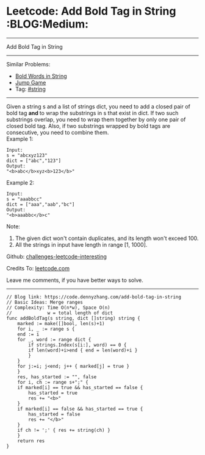 
# Leetcode: Add Bold Tag in String     :BLOG:Medium:

---

Add Bold Tag in String  

---

Similar Problems:  

-   [Bold Words in String](https://code.dennyzhang.com/bold-words-in-string)
-   [Jump Game](https://code.dennyzhang.com/jump-game)
-   Tag: [#string](https://code.dennyzhang.com/tag/string)

---

Given a string s and a list of strings dict, you need to add a closed pair of bold tag <b> and </b> to wrap the substrings in s that exist in dict. If two such substrings overlap, you need to wrap them together by only one pair of closed bold tag. Also, if two substrings wrapped by bold tags are consecutive, you need to combine them.  
Example 1:  

    Input: 
    s = "abcxyz123"
    dict = ["abc","123"]
    Output:
    "<b>abc</b>xyz<b>123</b>"

Example 2:  

    Input: 
    s = "aaabbcc"
    dict = ["aaa","aab","bc"]
    Output:
    "<b>aaabbc</b>c"

Note:  

1.  The given dict won't contain duplicates, and its length won't exceed 100.
2.  All the strings in input have length in range [1, 1000].

Github: [challenges-leetcode-interesting](https://github.com/DennyZhang/challenges-leetcode-interesting/tree/master/problems/add-bold-tag-in-string)  

Credits To: [leetcode.com](https://leetcode.com/problems/add-bold-tag-in-string/description/)  

Leave me comments, if you have better ways to solve.  

---

    // Blog link: https://code.dennyzhang.com/add-bold-tag-in-string
    // Basic Ideas: Merge ranges
    // Complexity: Time O(n*w), Space O(n)
    //             w = total length of dict
    func addBoldTag(s string, dict []string) string {
        marked := make([]bool, len(s)+1)
        for i, _ := range s {
    	end := i
    	for _, word := range dict {
    	    if strings.Index(s[i:], word) == 0 {
    		if len(word)+i>end { end = len(word)+i }
    	    }
    	}
    	for j:=i; j<end; j++ { marked[j] = true }
        }
        res, has_started := "", false
        for i, ch := range s+";" {
    	if marked[i] == true && has_started == false {
    	    has_started = true
    	    res += "<b>"
    	}
    	if marked[i] == false && has_started == true {
    	    has_started = false
    	    res += "</b>"
    	}
    	if ch != ';' { res += string(ch) }
        }
        return res
    }

